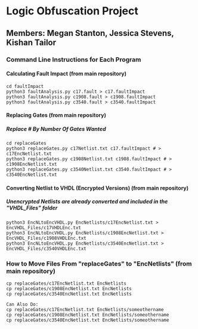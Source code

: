 # Logic Obfuscation Project

## Members: Megan Stanton, Jessica Stevens, Kishan Tailor


### Command Line Instructions for Each Program
#### Calculating Fault Impact (from main repository)
	cd faultImpact  
	python3 faultAnalysis.py c17.fault > c17.faultImpact 
	python3 faultAnalysis.py c1908.fault > c1908.faultImpact
	python3 faultAnalysis.py c3540.fault > c3540.faultImpact

#### Replacing Gates (from main repository)
##### Replace # By Number Of Gates Wanted
	cd replaceGates
	python3 replaceGates.py c17Netlist.txt c17.faultImpact # > c17EncNetlist.txt
	python3 replaceGates.py c1908Netlist.txt c1908.faultImpact # > c1908EncNetlist.txt
	python3 replaceGates.py c3540Netlist.txt c3540.faultImpact # > c3540EncNetlist.txt

#### Converting Netlist to VHDL (Encrypted Versions) (from main repository)
##### Unencrypted Netlists are already converted and included in the "VHDL_Files" folder
	python3 EncNLtoEncVHDL.py EncNetlists/c17EncNetlist.txt > EncVHDL_Files/c17VHDLEnc.txt
	python3 EncNLtoEncVHDL.py EncNetlists/c1908EncNetlist.txt > EncVHDL_Files/c1908VHDLEnc.txt
	python3 EncNLtoEncVHDL.py EncNetlists/c3540EncNetlist.txt > EncVHDL_Files/c3540VHDLEnc.txt

### How to Move Files From "replaceGates" to "EncNetlists" (from main repository)
	cp replaceGates/c17EncNetlist.txt EncNetlists
	cp replaceGates/c1908EncNetlist.txt EncNetlists
	cp replaceGates/c3540EncNetlist.txt EncNetlists

	Can Also Do:
	cp replaceGates/c17EncNetlist.txt EncNetlists/someothername
	cp replaceGates/c1908EncNetlist.txt EncNetlists/someothername
	cp replaceGates/c3540EncNetlist.txt EncNetlists/someothername




